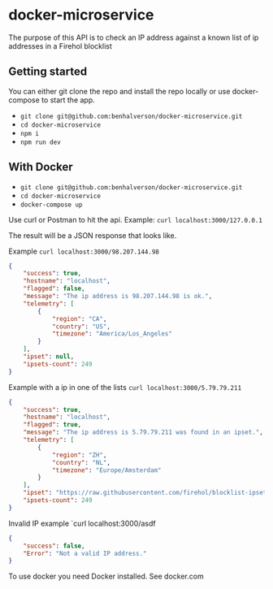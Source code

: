 # docker-microservice
The purpose of this API is to check an IP address against a known list of ip addresses in a Firehol blocklist


## Getting started

You can either git clone the repo and install the repo locally or use docker-compose to start the app.
- `git clone git@github.com:benhalverson/docker-microservice.git`
- `cd docker-microservice`
- `npm i`
- `npm run dev`

## With Docker
- `git clone git@github.com:benhalverson/docker-microservice.git`
- `cd docker-microservice`
- `docker-compose up`

Use curl or Postman to hit the api.
Example: `curl localhost:3000/127.0.0.1`

The result will be a JSON response that looks like.

Example `curl localhost:3000/98.207.144.98`

```json
{
    "success": true,
    "hostname": "localhost",
    "flagged": false,
    "message": "The ip address is 98.207.144.98 is ok.",
    "telemetry": [
        {
            "region": "CA",
            "country": "US",
            "timezone": "America/Los_Angeles"
        }
    ],
    "ipset": null,
    "ipsets-count": 249
}
```

Example with a ip in one of the lists `curl localhost:3000/5.79.79.211`

```json
{
    "success": true,
    "hostname": "localhost",
    "flagged": true,
    "message": "The ip address is 5.79.79.211 was found in an ipset.",
    "telemetry": [
        {
            "region": "ZH",
            "country": "NL",
            "timezone": "Europe/Amsterdam"
        }
    ],
    "ipset": "https://raw.githubusercontent.com/firehol/blocklist-ipsets/master/bambenek_c2.ipset",
    "ipsets-count": 249
}
```

Invalid IP example `curl localhost:3000/asdf
```json
{
    "success": false,
    "Error": "Not a valid IP address."
}
```


To use docker you need Docker installed. See docker.com

